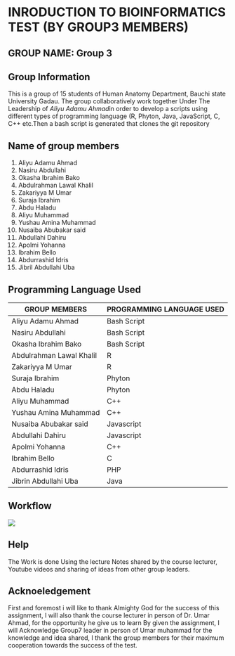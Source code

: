 # INRODUCTION TO BIOINFORMATICS TEST (BY GROUP3 MEMBERS)

## GROUP NAME: **Group 3**

## Group Information 
This is a group of 15 students of Human Anatomy Department, Bauchi state University Gadau. The group collaboratively work together Under The Leadership of *Aliyu Adamu Ahmad*in order to develop a scripts using different types of programming language (R, Phyton, Java, JavaScript, C, C++ etc.Then a bash script is generated that clones the git repository

## Name of group members
1. Aliyu Adamu Ahmad  
2. Nasiru Abdullahi 
3. Okasha Ibrahim Bako  
4. Abdulrahman Lawal Khalil 
5. Zakariyya M Umar 
6. Suraja Ibrahim  
7. Abdu Haladu  
8. Aliyu Muhammad  
9. Yushau Amina Muhammad
10. Nusaiba Abubakar said 
11. Abdullahi Dahiru
12. Apolmi Yohanna
13. Ibrahim Bello
14. Abdurrashid Idris
15. Jibril Abdullahi Uba

## Programming Language Used 

| GROUP MEMBERS | PROGRAMMING LANGUAGE USED  |
| ------------- | ------------- |
| Aliyu Adamu Ahmad  | Bash Script  |
| Nasiru Abdullahi  | Bash Script  |
| Okasha Ibrahim Bako  | Bash Script  |
| Abdulrahman Lawal Khalil  | R  |
| Zakariyya M Umar  | R  |
| Suraja Ibrahim  | Phyton  |
| Abdu Haladu  | Phyton  |
| Aliyu Muhammad  | C++  |
| Yushau Amina Muhammad  | C++  |
| Nusaiba Abubakar said | Javascript  |
| Abdullahi Dahiru  | Javascript  |
| Apolmi Yohanna  | C++  |
| Ibrahim Bello  | C  |
| Abdurrashid Idris  | PHP  |
| Jibrin Abdullahi Uba  | Java  |

## Workflow

![](https://user-images.githubusercontent.com/95003138/143778153-a7f2090d-9017-4d46-9a33-33a37951fb6c.jpg)

## Help
The Work is done Using the lecture Notes shared by the course lecturer, Youtube videos and sharing of ideas from other group leaders.

## Acknoeledgement
First and foremost i will like to thank Almighty God for the success of this assignment, I will also thank the course lecturer in person of Dr. Umar Ahmad, for the opportunity he give us to learn By given the assignment, I will Acknowledge Group7 leader in person of Umar muhammad for the knowledge and idea shared, I thank the group members for their maximum cooperation towards the success of the test.

